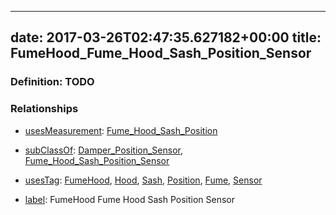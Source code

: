 
---
date: 2017-03-26T02:47:35.627182+00:00
title: FumeHood_Fume_Hood_Sash_Position_Sensor
---
### Definition: TODO

### Relationships

* [usesMeasurement](https://brickschema.org/schema/1.0/BrickFrame#usesMeasurement): [Fume_Hood_Sash_Position](https://brickschema.org/schema/1.0/Brick#Fume_Hood_Sash_Position)

* [subClassOf](http://www.w3.org/2000/01/rdf-schema#subClassOf): [Damper_Position_Sensor](https://brickschema.org/schema/1.0/Brick#Damper_Position_Sensor), [Fume_Hood_Sash_Position_Sensor](https://brickschema.org/schema/1.0/Brick#Fume_Hood_Sash_Position_Sensor)

* [usesTag](https://brickschema.org/schema/1.0/BrickFrame#usesTag): [FumeHood](https://brickschema.org/schema/1.0/BrickTag#FumeHood), [Hood](https://brickschema.org/schema/1.0/BrickTag#Hood), [Sash](https://brickschema.org/schema/1.0/BrickTag#Sash), [Position](https://brickschema.org/schema/1.0/BrickTag#Position), [Fume](https://brickschema.org/schema/1.0/BrickTag#Fume), [Sensor](https://brickschema.org/schema/1.0/BrickTag#Sensor)

* [label](http://www.w3.org/2000/01/rdf-schema#label): FumeHood Fume Hood Sash Position Sensor
